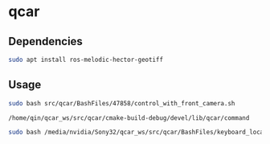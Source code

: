 # qcar

## Dependencies
```bash
sudo apt install ros-melodic-hector-geotiff
```

## Usage
```bash
sudo bash src/qcar/BashFiles/47858/control_with_front_camera.sh

/home/qin/qcar_ws/src/qcar/cmake-build-debug/devel/lib/qcar/command

sudo bash /media/nvidia/Sony32/qcar_ws/src/qcar/BashFiles/keyboard_local.sh
```